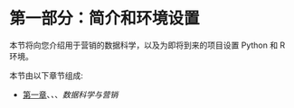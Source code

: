 

# 第一部分：简介和环境设置

本节将向您介绍用于营销的数据科学，以及为即将到来的项目设置 Python 和 R 环境。

本节由以下章节组成:

*   [第一章](c169428b-e0db-4624-896c-24316e9b29cc.xhtml)、*、*、*数据科学与营销*